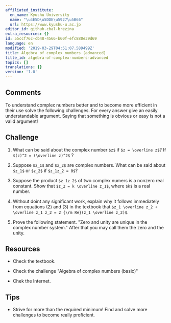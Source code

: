 ```yaml
---
affiliated_institute:
  en_name: Kyushu University
  name: "\u4E5D\u5DDE\u5927\u5B66"
  url: https://www.kyushu-u.ac.jp
editor_id: github.cbal-brezina
extra_resources: {}
id: 55ccf76c-cb48-4566-b60f-efc880e39d69
language: en
modified: '2019-03-29T04:51:07.589499Z'
title: Algebra of complex numbers (advanced)
title_id: algebra-of-complex-numbers-advanced
topics: []
translations: {}
version: '1.0'
---
```


## Comments

To understand complex numbers better and to become more efficient in their use solve the following challenges. 
For every answer give an easily understandable argument. Saying that something is obvious or easy is not a valid argument!

## Challenge

1.  What can be said about the complex number `$z$` if `$z = \overline z$`? If `$(z)^2 = (\overline z)^2$` ?
2. Suppose `$z_1$` and `$z_2$`  are complex numbers. What can be said about `$z_1$` or `$z_2$` if `$z_1z_2 = 0$`?
3.  Suppose the product `$z_1z_2$` of two complex numers is a nonzero real constant. Show that `$z_2 = k \overline z_1$`, where `$k$` is a real number.
4. Without doint any significant work, explain why it follows immediately from equations (2) and (3) in the textbook that `$z_1 \overline z_2 + \overline z_1 z_2 = 2 {\rm Re}(z_1 \overline z_2)$`.

5. Prove the following statement.  "Zero and unity are unique in the complex number system." After that you may call them the zero and the unity. 

## Resources

- Check the textbook.
 
- Check the challenge "Algebra of complex numbers (basic)"

- Chek the Internet.

## Tips

- Strive for more than the required minimum! Find and solve more challenges to become really proficient.




